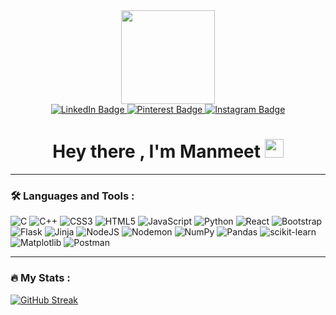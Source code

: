 <div id="header" align="center">
  <img src="https://media1.giphy.com/media/iIGT8Y1rOYhBpdHh1C/200.webp?cid=ecf05e47bwgfdlflc6bjsegzc9mi2m73jcxsdexmbvb4y397&rid=200.webp&ct=s" width="150"/>
  <div id="badges">
  <a href="https://www.linkedin.com/in/manmeet-kaur-a91297213/">
    <img src="https://img.shields.io/badge/LinkedIn-blue?style=for-the-badge&logo=linkedin&logoColor=white" alt="LinkedIn Badge"/>
  </a>
  <a href="https://in.pinterest.com/collegedocs2369/">
    <img src="https://img.shields.io/badge/Pinterest-red?style=for-the-badge&logo=Pinterest&logoColor=white" alt="Pinterest Badge"/>
  </a>
  <a href="https://www.instagram.com/manmeet_2607">
    <img src="https://img.shields.io/badge/Instagram-ff69b4?style=for-the-badge&logo=Instagram&logoColor=white" alt="Instagram Badge"/>
  </a>
</div>
 <img src="https://komarev.com/ghpvc/?username=Manmeet2607&style=flat-square&color=blue" alt=""/>
  <h1>
  Hey there , I'm Manmeet
  <img src="https://media.giphy.com/media/hvRJCLFzcasrR4ia7z/giphy.gif" width="30px"/>
</h1>
</div>

 ---
 
 ### :hammer_and_wrench: Languages and Tools :
 
 ![C](https://img.shields.io/badge/c-%2300599C.svg?style=for-the-badge&logo=c&logoColor=white)
 ![C++](https://img.shields.io/badge/c++-%2300599C.svg?style=for-the-badge&logo=c%2B%2B&logoColor=white)
 ![CSS3](https://img.shields.io/badge/css3-%231572B6.svg?style=for-the-badge&logo=css3&logoColor=white)
 ![HTML5](https://img.shields.io/badge/html5-%23E34F26.svg?style=for-the-badge&logo=html5&logoColor=white)
 ![JavaScript](https://img.shields.io/badge/javascript-%23323330.svg?style=for-the-badge&logo=javascript&logoColor=%23F7DF1E)
 ![Python](https://img.shields.io/badge/python-3670A0?style=for-the-badge&logo=python&logoColor=ffdd54)
  ![React](https://img.shields.io/badge/react-%2320232a.svg?style=for-the-badge&logo=react&logoColor=%2361DAFB)
  ![Bootstrap](https://img.shields.io/badge/bootstrap-%23563D7C.svg?style=for-the-badge&logo=bootstrap&logoColor=white)
  ![Flask](https://img.shields.io/badge/flask-%23000.svg?style=for-the-badge&logo=flask&logoColor=white)
 ![Jinja](https://img.shields.io/badge/jinja-white.svg?style=for-the-badge&logo=jinja&logoColor=black)
 ![NodeJS](https://img.shields.io/badge/node.js-6DA55F?style=for-the-badge&logo=node.js&logoColor=white)
 ![Nodemon](https://img.shields.io/badge/NODEMON-%23323330.svg?style=for-the-badge&logo=nodemon&logoColor=%BBDEAD)
 ![NumPy](https://img.shields.io/badge/numpy-%23013243.svg?style=for-the-badge&logo=numpy&logoColor=white)
 ![Pandas](https://img.shields.io/badge/pandas-%23150458.svg?style=for-the-badge&logo=pandas&logoColor=white)
 ![scikit-learn](https://img.shields.io/badge/scikit--learn-%23F7931E.svg?style=for-the-badge&logo=scikit-learn&logoColor=white)
 ![Matplotlib](https://img.shields.io/badge/Matplotlib-%23ffffff.svg?style=for-the-badge&logo=Matplotlib&logoColor=black)
 ![Postman](https://img.shields.io/badge/Postman-FF6C37?style=for-the-badge&logo=postman&logoColor=white)
 
 ---
 
 ### :fire: My Stats :
 
[![GitHub Streak](http://github-readme-streak-stats.herokuapp.com?user=Manmeet2607&theme=merko&card_width=500)](https://git.io/streak-stats)
 
